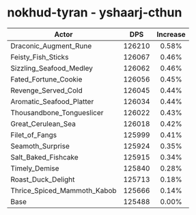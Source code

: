 # nokhud-tyran - yshaarj-cthun
| Actor | DPS | Increase |
|---|:---:|:---:|
|Draconic_Augment_Rune|126210|0.58%|
|Feisty_Fish_Sticks|126067|0.46%|
|Sizzling_Seafood_Medley|126062|0.46%|
|Fated_Fortune_Cookie|126056|0.45%|
|Revenge_Served_Cold|126045|0.44%|
|Aromatic_Seafood_Platter|126034|0.44%|
|Thousandbone_Tongueslicer|126022|0.43%|
|Great_Cerulean_Sea|126018|0.42%|
|Filet_of_Fangs|125999|0.41%|
|Seamoth_Surprise|125924|0.35%|
|Salt_Baked_Fishcake|125915|0.34%|
|Timely_Demise|125840|0.28%|
|Roast_Duck_Delight|125713|0.18%|
|Thrice_Spiced_Mammoth_Kabob|125666|0.14%|
|Base|125488|0.00%|
